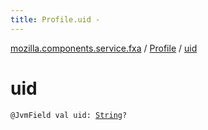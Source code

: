 ```yaml
---
title: Profile.uid - 
---
```


[mozilla.components.service.fxa](../index.html) / [Profile](index.html) / [uid](./uid.html)

# uid

`@JvmField val uid: `[`String`](https://kotlinlang.org/api/latest/jvm/stdlib/kotlin/-string/index.html)`?`